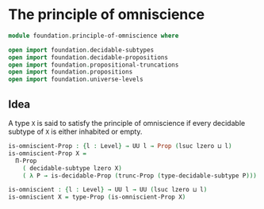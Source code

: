 #  The principle of omniscience

```agda
module foundation.principle-of-omniscience where

open import foundation.decidable-subtypes
open import foundation.decidable-propositions
open import foundation.propositional-truncations
open import foundation.propositions
open import foundation.universe-levels
```

## Idea

A type `X` is said to satisfy the principle of omniscience if every decidable subtype of `X` is either inhabited or empty.

```agda
is-omniscient-Prop : {l : Level} → UU l → Prop (lsuc lzero ⊔ l)
is-omniscient-Prop X =
  Π-Prop
    ( decidable-subtype lzero X)
    ( λ P → is-decidable-Prop (trunc-Prop (type-decidable-subtype P)))

is-omniscient : {l : Level} → UU l → UU (lsuc lzero ⊔ l)
is-omniscient X = type-Prop (is-omniscient-Prop X)
```
